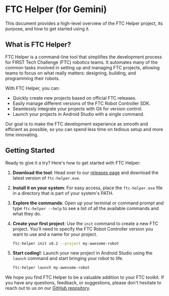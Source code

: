 # FTC Helper (for Gemini)

This document provides a high-level overview of the FTC Helper project, its purpose, and how to get started using it.

## What is FTC Helper?

FTC Helper is a command-line tool that simplifies the development process for FIRST Tech Challenge (FTC) robotics teams. It automates many of the common tasks involved in setting up and managing FTC projects, allowing teams to focus on what really matters: designing, building, and programming their robots.

With FTC Helper, you can:

-   Quickly create new projects based on official FTC releases.
-   Easily manage different versions of the FTC Robot Controller SDK.
-   Seamlessly integrate your projects with Git for version control.
-   Launch your projects in Android Studio with a single command.

Our goal is to make the FTC development experience as smooth and efficient as possible, so you can spend less time on tedious setup and more time innovating.

## Getting Started

Ready to give it a try? Here's how to get started with FTC Helper:

1.  **Download the tool**: Head over to our [releases page](https://github.com/your-username/ftc-helper-gemini/releases) and download the latest version of `ftc-helper.exe`.

2.  **Install it on your system**: For easy access, place the `ftc-helper.exe` file in a directory that is part of your system's PATH.

3.  **Explore the commands**: Open up your terminal or command prompt and type `ftc-helper --help` to see a list of all the available commands and what they do.

4.  **Create your first project**: Use the `init` command to create a new FTC project. You'll need to specify the FTC Robot Controller version you want to use and a name for your project.

    ```bash
    ftc-helper init v8.2 --project my-awesome-robot
    ```

5.  **Start coding!**: Launch your new project in Android Studio using the `launch` command and start bringing your robot to life.

    ```bash
    ftc-helper launch my-awesome-robot
    ```

We hope you find FTC Helper to be a valuable addition to your FTC toolkit. If you have any questions, feedback, or suggestions, please don't hesitate to reach out to us on our [GitHub repository](https://github.com/your-username/ftc-helper-gemini/issues).
